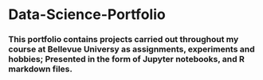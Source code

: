 # Data-Science-Portfolio
### This portfolio contains projects carried out throughout my course at Bellevue Universy as assignments, experiments and hobbies; Presented in the form of Jupyter notebooks, and R markdown files.
